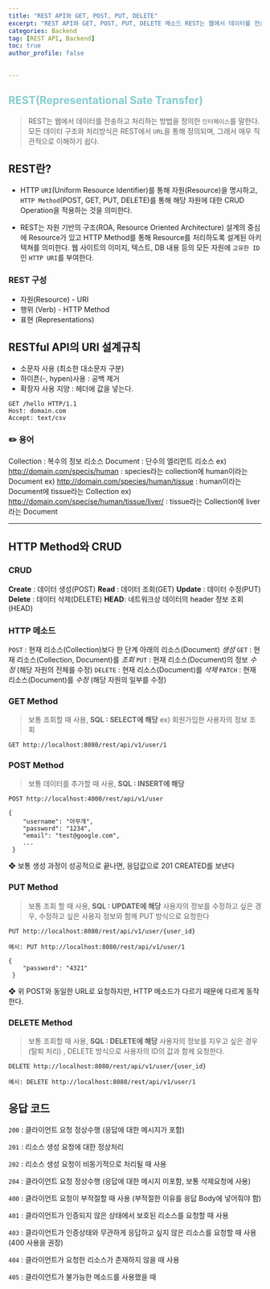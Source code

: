 ```yaml
---
title: "REST API와 GET, POST, PUT, DELETE"
excerpt: "REST API와 GET, POST, PUT, DELETE 메소드 REST는 웹에서 데이터를 전송하고 처리하는 방법을 정의한 `인터페이스`를 말한다. "
categories: Backend
tag: [REST API, Backend]
toc: true
author_profile: false

 
---
```


## <span style='color:RGB(135, 203, 206)'> REST(Representational Sate Transfer)

> REST는 웹에서 데이터를 전송하고 처리하는 방법을 정의한 `인터페이스`를 말한다. 모든 데이터 구조와 처리방식은 REST에서 `URL`을 통해 정의되며, 그래서 매우 직관적으로 이해하기 쉽다.

## REST란?

- HTTP `URI`(Uniform Resource Identifier)를 통해 자원(Resource)을 명시하고, `HTTP Method`(POST, GET, PUT, DELETE)를 통해 해당 자원에 대한 CRUD Operation을 적용하는 것을 의미한다.

- REST는 자원 기반의 구조(ROA, Resource Oriented Architecture) 설계의 중심에 Resource가 있고 HTTP Method를 통해 Resource를 처리하도록 설계된 아키텍쳐를 의미한다. 웹 사이트의 이미지, 텍스트, DB 내용 등의 모든 자원에 `고유한 ID`인 `HTTP URI`를 부여한다.

### REST 구성

- 자원(Resource) - URI
- 행위 (Verb) - HTTP Method
- 표현 (Representations)

## RESTful API의 URI 설계규칙

- 소문자 사용 (최소한 대소문자 구분)
- 하이픈(-, hypen)사용 : 공백 제거
- 확장자 사용 지양 : 헤더에 값을 넣는다.

```
GET /hello HTTP/1.1
Host: domain.com
Accept: text/csv
```

### ✏️ 용어

Collection : 복수의 정보 리소스
Document : 단수의 엘리먼트 리소스
ex) http://domain.com/specis/human : species라는 collection에 human이라는 Document
ex) http://domain.com/species/human/tissue : human이라는 Document에 tissue라는 Collection
ex) http://domain.com/specise/human/tissue/liver/ : tissue라는 Collection에 liver라는 Document

---

## HTTP Method와 CRUD

### CRUD

**Create** : 데이터 생성(POST)
**Read** : 데이터 조회(GET)
**Update** : 데이터 수정(PUT)
**Delete** : 데이터 삭제(DELETE)
**HEAD**: 네트워크상 데이터의 header 정보 조회(HEAD)

### HTTP 메소드

`POST` : 현재 리소스(Collection)보다 한 단계 아래의 리소스(Document) _생성_
`GET` : 현재 리소스(Collection, Document)를 _조회_
`PUT` : 현재 리소스(Document)의 정보 _수정_ (해당 자원의 전체를 수정)
`DELETE` : 현재 리소스(Document)를 _삭제_
`PATCH` : 현재 리소스(Document)를 _수정_ (해당 자원의 일부를 수정)

### GET Method

> 보통 조회할 때 사용, **SQL : SELECT에 해당**
> ex) 회원가입한 사용자의 정보 조회

```
GET http://localhost:8080/rest/api/v1/user/1
```

### POST Method

> 보통 데이터를 추가할 때 사용, **SQL : INSERT에 해당**

```
POST http://localhost:4000/rest/api/v1/user

{
    "username": "아무개",
    "password": "1234",
    "email": "test@google.com",
    ...
 }
```

❖ 보통 생성 과정이 성공적으로 끝나면, 응답값으로 201 CREATED를 보낸다

### PUT Method

> 보통 조회 할 때 사용, **SQL : UPDATE에 해당**
> 사용자의 정보를 수정하고 싶은 경우, 수정하고 싶은 사용자 정보와 함께 PUT 방식으로 요청한다

```
PUT http://localhost:8080/rest/api/v1/user/{user_id}

예시: PUT http://localhost:8080/rest/api/v1/user/1

{
    "password": "4321"
 }
```

❖ 위 POST와 동일한 URL로 요청하지만, HTTP 메소드가 다르기 때문에 다르게 동작한다.

### DELETE Method

> 보통 조회할 때 사용, **SQL : DELETE에 해당**
> 사용자의 정보를 지우고 싶은 경우(탈퇴 처리) , DELETE 방식으로 사용자의 ID의 값과 함께 요청한다.

```
DELETE http://localhost:8080/rest/api/v1/user/{user_id}

예시: DELETE http://localhost:8080/rest/api/v1/user/1
```

## 응답 코드

`200` : 클라이언트 요청 정상수행 (응답에 대한 메시지가 포함)

`201` : 리소스 생성 요청에 대한 정상처리

`202` : 리소스 생성 요청이 비동기적으로 처리될 때 사용

`204` : 클라이언트 요청 정상수행 (응답에 대한 메시지 미포함, 보통 삭제요청에 사용)

`400` : 클라이언트 요청이 부적절할 때 사용 (부적절한 이유를 응답 Body에 넣어줘야 함)

`401` : 클라이언트가 인증되지 않은 상태에서 보호된 리소스를 요청할 때 사용

`403` : 클라이언트가 인증상태와 무관하게 응답하고 싶지 않은 리소스를 요청할 때 사용 (400 사용을 권장)

`404` : 클라이언트가 요청한 리소스가 존재하지 않을 때 사용

`405` : 클라이언트가 불가능한 메소드를 사용했을 때
